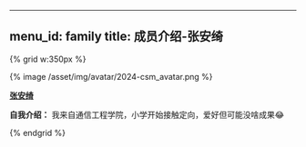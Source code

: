 
---
menu_id: family
title: 成员介绍-张安绮
---

{% grid w:350px %}
<!-- cell -->
{% image /asset/img/avatar/2024-csm_avatar.png %}
<!-- cell -->

**[张安绮]()**

**自我介绍：** 我来自通信工程学院，小学开始接触定向，爱好但可能没啥成果😂


{% endgrid %}